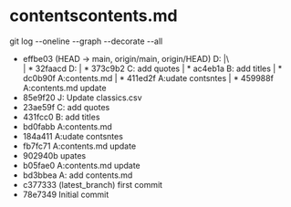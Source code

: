 # contentscontents.md
 git log --oneline --graph --decorate --all

*   effbe03 (HEAD -> main, origin/main, origin/HEAD) D:
|\  
| * 32faacd D:
| * 373c9b2 C: add quotes
| * ac4eb1a B: add titles
| * dc0b90f A:contents.md
| * 411ed2f A:udate contsntes
| * 459988f A:contents.md update
* 85e9f20 J: Update classics.csv
* 23ae59f C: add quotes
* 431fcc0 B: add titles
* bd0fabb A:contents.md
* 184a411 A:udate contsntes
* fb7fc71 A:contents.md update
* 902940b upates
* b05fae0 A:contents.md update
* bd3bbea A: add contents.md
* c377333 (latest_branch) first commit
* 78e7349 Initial commit


